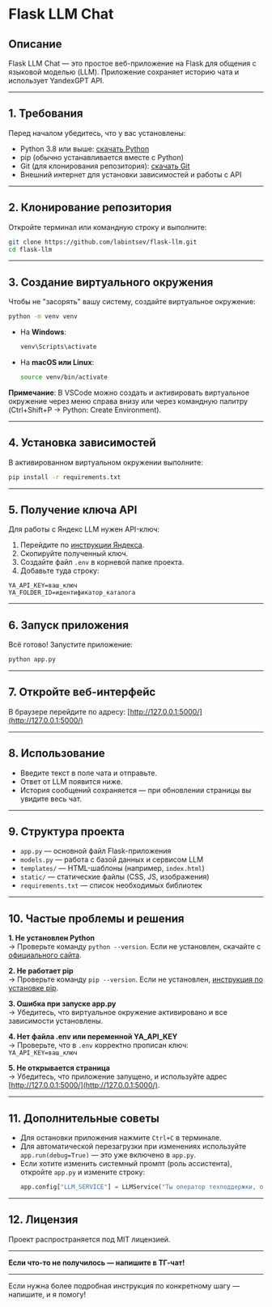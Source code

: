 # Flask LLM Chat 

## Описание

Flask LLM Chat — это простое веб-приложение на Flask для общения с языковой моделью (LLM). Приложение сохраняет историю чата и использует YandexGPT API.

---

## 1. Требования

Перед началом убедитесь, что у вас установлены:

- Python 3.8 или выше: [скачать Python](https://www.python.org/downloads/)
- pip (обычно устанавливается вместе с Python)
- Git (для клонирования репозитория): [скачать Git](https://git-scm.com/downloads)
- Внешний интернет для установки зависимостей и работы с API

---

## 2. Клонирование репозитория

Откройте терминал или командную строку и выполните:

```bash
git clone https://github.com/labintsev/flask-llm.git
cd flask-llm
```

---

## 3. Создание виртуального окружения

Чтобы не "засорять" вашу систему, создайте виртуальное окружение:

```bash
python -m venv venv
```

- На **Windows**:  
  ```bash
  venv\Scripts\activate
  ```
- На **macOS или Linux**:  
  ```bash
  source venv/bin/activate
  ```

**Примечание**: В VSCode можно создать и активировать виртуальное окружение через меню справа внизу или через командную палитру (Ctrl+Shift+P → Python: Create Environment).

---

## 4. Установка зависимостей

В активированном виртуальном окружении выполните:

```bash
pip install -r requirements.txt
```

---

## 5. Получение ключа API

Для работы с Яндекс LLM нужен API-ключ:

1. Перейдите по [инструкции Яндекса](https://yandex.cloud/ru/docs/foundation-models/operations/get-api-key).
2. Скопируйте полученный ключ.
3. Создайте файл `.env` в корневой папке проекта.
4. Добавьте туда строку:

```
YA_API_KEY=ваш_ключ
YA_FOLDER_ID=идентификатор_каталога
```

---

## 6. Запуск приложения

Всё готово! Запустите приложение:

```bash
python app.py
```

---

## 7. Откройте веб-интерфейс

В браузере перейдите по адресу: [http://127.0.0.1:5000/](http://127.0.0.1:5000/)

---

## 8. Использование

- Введите текст в поле чата и отправьте.
- Ответ от LLM появится ниже.
- История сообщений сохраняется — при обновлении страницы вы увидите весь чат.

---

## 9. Структура проекта

- `app.py` — основной файл Flask-приложения
- `models.py` — работа с базой данных и сервисом LLM
- `templates/` — HTML-шаблоны (например, `index.html`)
- `static/` — статические файлы (CSS, JS, изображения)
- `requirements.txt` — список необходимых библиотек

---

## 10. Частые проблемы и решения

**1. Не установлен Python**  
→ Проверьте команду `python --version`. Если не установлен, скачайте с [официального сайта](https://www.python.org/downloads/).

**2. Не работает pip**  
→ Проверьте команду `pip --version`. Если не установлен, [инструкция по установке pip](https://pip.pypa.io/en/stable/installation/).

**3. Ошибка при запуске app.py**  
→ Убедитесь, что виртуальное окружение активировано и все зависимости установлены.

**4. Нет файла .env или переменной YA_API_KEY**  
→ Проверьте, что в `.env` корректно прописан ключ:  
`YA_API_KEY=ваш_ключ`

**5. Не открывается страница**  
→ Убедитесь, что приложение запущено, и используйте адрес [http://127.0.0.1:5000/](http://127.0.0.1:5000/).

---

## 11. Дополнительные советы

- Для остановки приложения нажмите `Ctrl+C` в терминале.
- Для автоматической перезагрузки при изменениях используйте `app.run(debug=True)` — это уже включено в `app.py`.
- Если хотите изменить системный промпт (роль ассистента), откройте `app.py` и измените строку:
  ```python
  app.config["LLM_SERVICE"] = LLMService("Ты оператор техподдержки, отвечай вежливо")
  ```

---

## 12. Лицензия

Проект распространяется под MIT лицензией.

---

**Если что-то не получилось — напишите в ТГ-чат!**

---

Если нужна более подробная инструкция по конкретному шагу — напишите, и я помогу!
